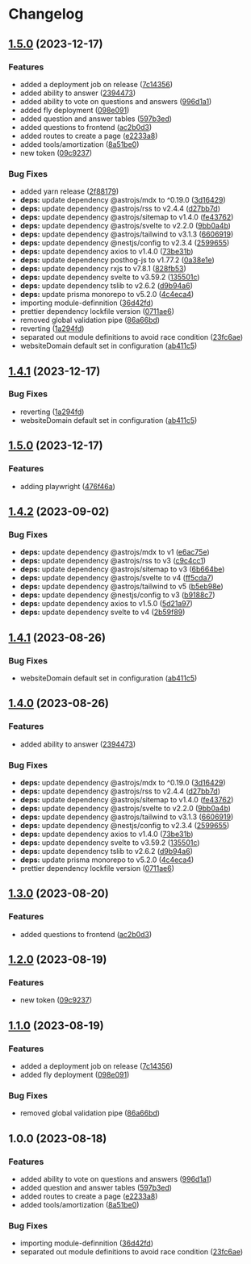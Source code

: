 # Changelog

## [1.5.0](https://github.com/uptownhr/uptownhr/compare/v1.4.1...v1.5.0) (2023-12-17)


### Features

* added a deployment job on release ([7c14356](https://github.com/uptownhr/uptownhr/commit/7c143562164909439a327b822b1b14d662136b22))
* added ability to answer ([2394473](https://github.com/uptownhr/uptownhr/commit/2394473dc208090582f696e3f96f1d274250fe55))
* added ability to vote on questions and answers ([996d1a1](https://github.com/uptownhr/uptownhr/commit/996d1a1206ca77de953bd5efa4486d8170331781))
* added fly deployment ([098e091](https://github.com/uptownhr/uptownhr/commit/098e0913aa9cca86b3a0c58b238e82c46f59645f))
* added question and answer tables ([597b3ed](https://github.com/uptownhr/uptownhr/commit/597b3ed432f24effc842ca92d8f6579e515bb60f))
* added questions to frontend ([ac2b0d3](https://github.com/uptownhr/uptownhr/commit/ac2b0d31f381bf25f64ecb154a67b3658b0a0023))
* added routes to create a page ([e2233a8](https://github.com/uptownhr/uptownhr/commit/e2233a8488f8955962c908eaf3b2e2fd8fff8631))
* added tools/amortization ([8a51be0](https://github.com/uptownhr/uptownhr/commit/8a51be05053d1c91f383c2eae83ea4b90027b4b9))
* new token ([09c9237](https://github.com/uptownhr/uptownhr/commit/09c9237c214768e3c0d2db03b812e600bba4e64d))


### Bug Fixes

* added yarn release ([2f88179](https://github.com/uptownhr/uptownhr/commit/2f88179d496f510702899e6766ec1de56e34b5ad))
* **deps:** update dependency @astrojs/mdx to ^0.19.0 ([3d16429](https://github.com/uptownhr/uptownhr/commit/3d1642906060f2de5c31c3986580768a27439893))
* **deps:** update dependency @astrojs/rss to v2.4.4 ([d27bb7d](https://github.com/uptownhr/uptownhr/commit/d27bb7dc9befb2f9f3c64479da66e7745ad3a6a2))
* **deps:** update dependency @astrojs/sitemap to v1.4.0 ([fe43762](https://github.com/uptownhr/uptownhr/commit/fe43762f48003dcd294bfc9803767f8d8032792f))
* **deps:** update dependency @astrojs/svelte to v2.2.0 ([9bb0a4b](https://github.com/uptownhr/uptownhr/commit/9bb0a4b41e666efbb68bb910df36dab7098a5e98))
* **deps:** update dependency @astrojs/tailwind to v3.1.3 ([6606919](https://github.com/uptownhr/uptownhr/commit/66069196ca66c888f95caca38ebabd083ad0d3d0))
* **deps:** update dependency @nestjs/config to v2.3.4 ([2599655](https://github.com/uptownhr/uptownhr/commit/2599655db40a9e81323f98a18457e50970ea675d))
* **deps:** update dependency axios to v1.4.0 ([73be31b](https://github.com/uptownhr/uptownhr/commit/73be31b1a3b6af7dd07a5039e8b0e5f121f794c5))
* **deps:** update dependency posthog-js to v1.77.2 ([0a38e1e](https://github.com/uptownhr/uptownhr/commit/0a38e1eb403858274943ff81fb9e4ef2cdfd997b))
* **deps:** update dependency rxjs to v7.8.1 ([828fb53](https://github.com/uptownhr/uptownhr/commit/828fb53a37810371e2ce2ab37ff85ddd4660f27c))
* **deps:** update dependency svelte to v3.59.2 ([135501c](https://github.com/uptownhr/uptownhr/commit/135501c37a987307eb5d5d0ce2961a4cc70b0c7c))
* **deps:** update dependency tslib to v2.6.2 ([d9b94a6](https://github.com/uptownhr/uptownhr/commit/d9b94a609ebc428232c788f98b84b2abb06d012b))
* **deps:** update prisma monorepo to v5.2.0 ([4c4eca4](https://github.com/uptownhr/uptownhr/commit/4c4eca4ff39f0f27f973e5ba9d5b675a2bffdef8))
* importing module-definnition ([36d42fd](https://github.com/uptownhr/uptownhr/commit/36d42fd959543ac7205b7d163537938f575c9aec))
* prettier dependency lockfile version ([0711ae6](https://github.com/uptownhr/uptownhr/commit/0711ae6bf5d7ee87a4d0d1ba0b7ebfd0e1e72077))
* removed global validation pipe ([86a66bd](https://github.com/uptownhr/uptownhr/commit/86a66bdc5ac3dd546f90b45db76ada94a2acb2eb))
* reverting ([1a294fd](https://github.com/uptownhr/uptownhr/commit/1a294fd40d8c581fcf328980acdbd56b0a7fb1ab))
* separated out module definitions to avoid race condition ([23fc6ae](https://github.com/uptownhr/uptownhr/commit/23fc6ae8a61ff9a645d1333f03483a8d6a3ba049))
* websiteDomain default set in configuration ([ab411c5](https://github.com/uptownhr/uptownhr/commit/ab411c5406621fafbaf58ebee0d201a9b3416a37))

## [1.4.1](https://github.com/uptownhr/uptownhr/compare/v1.4.0...v1.4.1) (2023-12-17)


### Bug Fixes

* reverting ([1a294fd](https://github.com/uptownhr/uptownhr/commit/1a294fd40d8c581fcf328980acdbd56b0a7fb1ab))
* websiteDomain default set in configuration ([ab411c5](https://github.com/uptownhr/uptownhr/commit/ab411c5406621fafbaf58ebee0d201a9b3416a37))

## [1.5.0](https://github.com/uptownhr/uptownhr/compare/v1.4.2...v1.5.0) (2023-12-17)


### Features

* adding playwright ([476f46a](https://github.com/uptownhr/uptownhr/commit/476f46a28ad78e0f4f6cca943235025243cf3345))

## [1.4.2](https://github.com/uptownhr/uptownhr/compare/v1.4.1...v1.4.2) (2023-09-02)


### Bug Fixes

* **deps:** update dependency @astrojs/mdx to v1 ([e6ac75e](https://github.com/uptownhr/uptownhr/commit/e6ac75e66d35039354891f1268e79b8b5786fe51))
* **deps:** update dependency @astrojs/rss to v3 ([c9c4cc1](https://github.com/uptownhr/uptownhr/commit/c9c4cc1803d01187e725aa1556f93e0a9300beb1))
* **deps:** update dependency @astrojs/sitemap to v3 ([6b664be](https://github.com/uptownhr/uptownhr/commit/6b664bee5c5352e4f50a3ddce3b4edd4801291c3))
* **deps:** update dependency @astrojs/svelte to v4 ([ff5cda7](https://github.com/uptownhr/uptownhr/commit/ff5cda719523f8e38b2207cd84c08b22434a4327))
* **deps:** update dependency @astrojs/tailwind to v5 ([b5eb98e](https://github.com/uptownhr/uptownhr/commit/b5eb98eca33f55b245c8892cd7d41d13e206fb85))
* **deps:** update dependency @nestjs/config to v3 ([b9188c7](https://github.com/uptownhr/uptownhr/commit/b9188c7560d6640834fd1cdbf0287be5d480787e))
* **deps:** update dependency axios to v1.5.0 ([5d21a97](https://github.com/uptownhr/uptownhr/commit/5d21a97ba1e7a8ed0097d29dc658153228d1881e))
* **deps:** update dependency svelte to v4 ([2b59f89](https://github.com/uptownhr/uptownhr/commit/2b59f89cd0f8eb19b5287672a4e91d13e9511e29))

## [1.4.1](https://github.com/uptownhr/uptownhr/compare/v1.4.0...v1.4.1) (2023-08-26)


### Bug Fixes

* websiteDomain default set in configuration ([ab411c5](https://github.com/uptownhr/uptownhr/commit/ab411c5406621fafbaf58ebee0d201a9b3416a37))

## [1.4.0](https://github.com/uptownhr/uptownhr/compare/v1.3.0...v1.4.0) (2023-08-26)


### Features

* added ability to answer ([2394473](https://github.com/uptownhr/uptownhr/commit/2394473dc208090582f696e3f96f1d274250fe55))


### Bug Fixes

* **deps:** update dependency @astrojs/mdx to ^0.19.0 ([3d16429](https://github.com/uptownhr/uptownhr/commit/3d1642906060f2de5c31c3986580768a27439893))
* **deps:** update dependency @astrojs/rss to v2.4.4 ([d27bb7d](https://github.com/uptownhr/uptownhr/commit/d27bb7dc9befb2f9f3c64479da66e7745ad3a6a2))
* **deps:** update dependency @astrojs/sitemap to v1.4.0 ([fe43762](https://github.com/uptownhr/uptownhr/commit/fe43762f48003dcd294bfc9803767f8d8032792f))
* **deps:** update dependency @astrojs/svelte to v2.2.0 ([9bb0a4b](https://github.com/uptownhr/uptownhr/commit/9bb0a4b41e666efbb68bb910df36dab7098a5e98))
* **deps:** update dependency @astrojs/tailwind to v3.1.3 ([6606919](https://github.com/uptownhr/uptownhr/commit/66069196ca66c888f95caca38ebabd083ad0d3d0))
* **deps:** update dependency @nestjs/config to v2.3.4 ([2599655](https://github.com/uptownhr/uptownhr/commit/2599655db40a9e81323f98a18457e50970ea675d))
* **deps:** update dependency axios to v1.4.0 ([73be31b](https://github.com/uptownhr/uptownhr/commit/73be31b1a3b6af7dd07a5039e8b0e5f121f794c5))
* **deps:** update dependency svelte to v3.59.2 ([135501c](https://github.com/uptownhr/uptownhr/commit/135501c37a987307eb5d5d0ce2961a4cc70b0c7c))
* **deps:** update dependency tslib to v2.6.2 ([d9b94a6](https://github.com/uptownhr/uptownhr/commit/d9b94a609ebc428232c788f98b84b2abb06d012b))
* **deps:** update prisma monorepo to v5.2.0 ([4c4eca4](https://github.com/uptownhr/uptownhr/commit/4c4eca4ff39f0f27f973e5ba9d5b675a2bffdef8))
* prettier dependency lockfile version ([0711ae6](https://github.com/uptownhr/uptownhr/commit/0711ae6bf5d7ee87a4d0d1ba0b7ebfd0e1e72077))

## [1.3.0](https://github.com/uptownhr/uptownhr/compare/v1.2.0...v1.3.0) (2023-08-20)


### Features

* added questions to frontend ([ac2b0d3](https://github.com/uptownhr/uptownhr/commit/ac2b0d31f381bf25f64ecb154a67b3658b0a0023))

## [1.2.0](https://github.com/uptownhr/uptownhr/compare/v1.1.0...v1.2.0) (2023-08-19)


### Features

* new token ([09c9237](https://github.com/uptownhr/uptownhr/commit/09c9237c214768e3c0d2db03b812e600bba4e64d))

## [1.1.0](https://github.com/uptownhr/uptownhr/compare/v1.0.0...v1.1.0) (2023-08-19)


### Features

* added a deployment job on release ([7c14356](https://github.com/uptownhr/uptownhr/commit/7c143562164909439a327b822b1b14d662136b22))
* added fly deployment ([098e091](https://github.com/uptownhr/uptownhr/commit/098e0913aa9cca86b3a0c58b238e82c46f59645f))


### Bug Fixes

* removed global validation pipe ([86a66bd](https://github.com/uptownhr/uptownhr/commit/86a66bdc5ac3dd546f90b45db76ada94a2acb2eb))

## 1.0.0 (2023-08-18)


### Features

* added ability to vote on questions and answers ([996d1a1](https://github.com/uptownhr/uptownhr/commit/996d1a1206ca77de953bd5efa4486d8170331781))
* added question and answer tables ([597b3ed](https://github.com/uptownhr/uptownhr/commit/597b3ed432f24effc842ca92d8f6579e515bb60f))
* added routes to create a page ([e2233a8](https://github.com/uptownhr/uptownhr/commit/e2233a8488f8955962c908eaf3b2e2fd8fff8631))
* added tools/amortization ([8a51be0](https://github.com/uptownhr/uptownhr/commit/8a51be05053d1c91f383c2eae83ea4b90027b4b9))


### Bug Fixes

* importing module-definnition ([36d42fd](https://github.com/uptownhr/uptownhr/commit/36d42fd959543ac7205b7d163537938f575c9aec))
* separated out module definitions to avoid race condition ([23fc6ae](https://github.com/uptownhr/uptownhr/commit/23fc6ae8a61ff9a645d1333f03483a8d6a3ba049))
